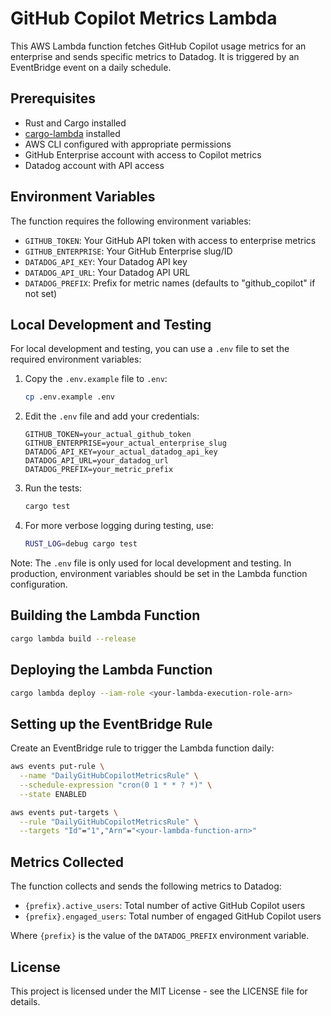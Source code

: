# GitHub Copilot Metrics Lambda

This AWS Lambda function fetches GitHub Copilot usage metrics for an enterprise and sends specific metrics to Datadog. It is triggered by an EventBridge event on a daily schedule.

## Prerequisites

- Rust and Cargo installed
- [cargo-lambda](https://github.com/cargo-lambda/cargo-lambda) installed
- AWS CLI configured with appropriate permissions
- GitHub Enterprise account with access to Copilot metrics
- Datadog account with API access

## Environment Variables

The function requires the following environment variables:

- `GITHUB_TOKEN`: Your GitHub API token with access to enterprise metrics
- `GITHUB_ENTERPRISE`: Your GitHub Enterprise slug/ID
- `DATADOG_API_KEY`: Your Datadog API key
- `DATADOG_API_URL`: Your Datadog API URL
- `DATADOG_PREFIX`: Prefix for metric names (defaults to "github_copilot" if not set)

## Local Development and Testing

For local development and testing, you can use a `.env` file to set the required environment variables:

1. Copy the `.env.example` file to `.env`:
   ```bash
   cp .env.example .env
   ```

2. Edit the `.env` file and add your credentials:
   ```
   GITHUB_TOKEN=your_actual_github_token
   GITHUB_ENTERPRISE=your_actual_enterprise_slug
   DATADOG_API_KEY=your_actual_datadog_api_key
   DATADOG_API_URL=your_datadog_url
   DATADOG_PREFIX=your_metric_prefix
   ```

3. Run the tests:
   ```bash
   cargo test
   ```

4. For more verbose logging during testing, use:
   ```bash
   RUST_LOG=debug cargo test
   ```

Note: The `.env` file is only used for local development and testing. In production, environment variables should be set in the Lambda function configuration.

## Building the Lambda Function

```bash
cargo lambda build --release
```

## Deploying the Lambda Function

```bash
cargo lambda deploy --iam-role <your-lambda-execution-role-arn>
```

## Setting up the EventBridge Rule

Create an EventBridge rule to trigger the Lambda function daily:

```bash
aws events put-rule \
  --name "DailyGitHubCopilotMetricsRule" \
  --schedule-expression "cron(0 1 * * ? *)" \
  --state ENABLED

aws events put-targets \
  --rule "DailyGitHubCopilotMetricsRule" \
  --targets "Id"="1","Arn"="<your-lambda-function-arn>"
```

## Metrics Collected

The function collects and sends the following metrics to Datadog:

- `{prefix}.active_users`: Total number of active GitHub Copilot users
- `{prefix}.engaged_users`: Total number of engaged GitHub Copilot users

Where `{prefix}` is the value of the `DATADOG_PREFIX` environment variable.

## License

This project is licensed under the MIT License - see the LICENSE file for details.
